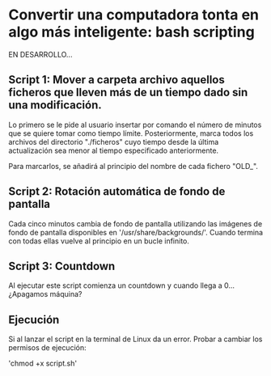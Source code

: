 # Convertir una computadora tonta en algo más inteligente: bash scripting

EN DESARROLLO...

## Script 1: Mover a carpeta archivo aquellos ficheros que lleven más de un tiempo dado sin una modificación.

Lo primero se le pide al usuario insertar por comando el número de minutos que se quiere tomar como tiempo límite. Posteriormente, marca todos los archivos del directorio "./ficheros" cuyo tiempo desde la última actualización sea menor al tiempo especificado anteriormente.

Para marcarlos, se añadirá al principio del nombre de cada fichero "OLD_".

## Script 2: Rotación automática de fondo de pantalla

Cada cinco minutos cambia de fondo de pantalla utilizando las imágenes de fondo de pantalla disponibles en '/usr/share/backgrounds/'.
Cuando termina con todas ellas vuelve al principio en un bucle infinito.

## Script 3: Countdown

Al ejecutar este script comienza un countdown y cuando llega a 0... ¿Apagamos máquina?



## Ejecución

Si al lanzar el script en la terminal de Linux da un error.
Probar a cambiar los permisos de ejecución:

'chmod +x script.sh'
